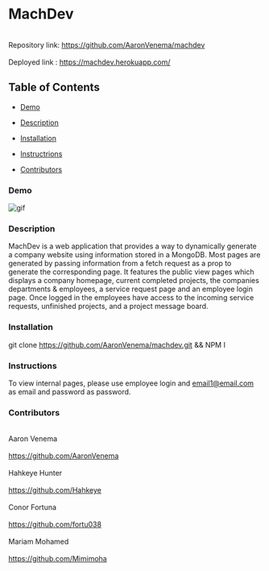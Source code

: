 # MachDev
<br> Repository link: https://github.com/AaronVenema/machdev <br>
<br> Deployed link : https://machdev.herokuapp.com/ <br>
## Table of Contents
* [Demo](#Demo)

* [Description](#Description)

* [Installation](#Installation)

* [Instructrions](#Instructions)

* [Contributors](#Contributors)


### Demo
![gif](./client/public/images/machdev-Demo.gif)

### Description
MachDev is a web application that provides a way to dynamically generate a company website using information stored in a MongoDB. Most pages are generated by passing information from a fetch request as a prop to generate the corresponding page. It features the public view pages which displays a company homepage, current completed projects, the companies departments & employees, a service request page and an employee login page. Once logged in the employees have access to the incoming service requests, unfinished projects, and a project message board. 


### Installation
git clone https://github.com/AaronVenema/machdev.git && NPM I

### Instructions
To view internal pages, please use employee login and email1@email.com as email and password as password.

### Contributors
<br> Aaron Venema <br>
<br> https://github.com/AaronVenema <br>
<br> Hahkeye Hunter <br>
<br> https://github.com/Hahkeye <br>
<br> Conor Fortuna <br>
<br> https://github.com/fortu038 <br>
<br> Mariam Mohamed <br>
<br> https://github.com/Mimimoha <br>

